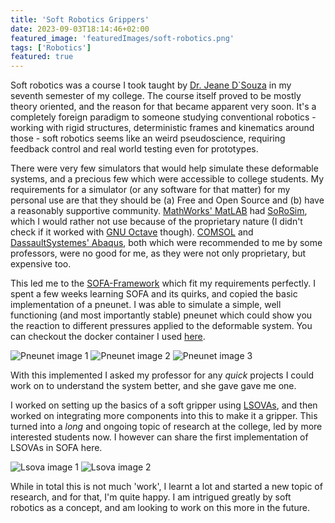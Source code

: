 ```yaml
---
title: 'Soft Robotics Grippers'
date: 2023-09-03T18:14:46+02:00
featured_image: 'featuredImages/soft-robotics.png'
tags: ['Robotics']
featured: true
---
```


Soft robotics was a course I took taught by [Dr. Jeane D`Souza](https://in.linkedin.com/in/jeane-d-souza-2b267119)
in my seventh semester of my college. The course itself proved to be mostly
theory oriented, and the reason for that became apparent very soon. It's a
completely foreign paradigm to someone studying conventional robotics - working
with rigid structures, deterministic frames and kinematics around those - soft
robotics seems like an weird pseudoscience, requiring feedback control and real
world testing even for prototypes.

There were very few simulators that would help simulate these deformable
systems, and a precious few which were accessible to college students. My
requirements for a simulator (or any software for that matter) for my personal
use are that they should be (a) Free and Open Source and (b) have a reasonably
supportive community.
[MathWorks' MatLAB](https://www.mathworks.com/products/matlab.html)
had [SoRoSim](https://nl.mathworks.com/company/technical-articles/creating-sorosim-a-matlab-toolbox-for-soft-robotics-modeling-and-simulation.html),
which I would rather not use because of the proprietary nature (I didn't check
if it worked with [GNU Octave](https://octave.org/) though).
[COMSOL](https://www.comsol.com/) and [DassaultSystemes' Abaqus](https://www.3ds.com/products/simulia/abaqus),
both which were recommended to me by some professors, were no good for me,
as they were not only proprietary, but expensive too.

This led me to the [SOFA-Framework](https://www.sofa-framework.org/) which fit
my requirements perfectly. I spent a few weeks learning SOFA and its quirks,
and copied the basic implementation of a pneunet. I was able to simulate a
simple, well functioning (and most importantly stable) pneunet which could
show you the reaction to different pressures applied to the deformable system.
You can checkout the docker container I used [here](https://github.com/Macavitycode/docker-sofa).

![Pneunet image 1](/images/soft-robotics-1.png)
![Pneunet image 2](/images/soft-robotics-2.png)
![Pneunet image 3](/images/soft-robotics-3.png)

With this implemented I asked my professor for any _quick_ projects I could
work on to understand the system better, and she gave gave me one.

I worked on setting up the basics of a soft gripper using [LSOVAs](https://ieeexplore.ieee.org/document/8788588/),
and then worked on integrating more components into this to make it a gripper.
This turned into a _long_ and ongoing topic of research at the college,
led by more interested students now.
I however can share the first implementation of LSOVAs in SOFA here.

![Lsova image 1](/images/soft-robotics-4.png)
![Lsova image 2](/images/soft-robotics-5.png)

While in total this is not much 'work', I learnt a lot and started a new topic
of research, and for that, I'm quite happy.
I am intrigued greatly by soft robotics as a concept, and am looking to work on
this more in the future.
